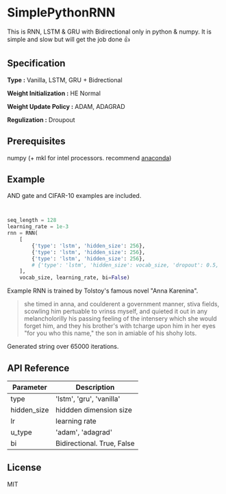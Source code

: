 # SimplePythonRNN
This is RNN, LSTM & GRU with Bidirectional only in python & numpy. It is simple and slow but will get the job done :+1:

## Specification
**Type :** Vanilla, LSTM, GRU + Bidrectional

**Weight Initialization :** HE Normal

**Weight Update Policy :** ADAM, ADAGRAD

**Regulization :** Droupout

## Prerequisites
numpy (+ mkl for intel processors. recommend [anaconda](https://www.continuum.io/downloads))


## Example
AND gate and CIFAR-10 examples are included.

```python


seq_length = 128
learning_rate = 1e-3
rnn = RNN(
    [
        {'type': 'lstm', 'hidden_size': 256},
        {'type': 'lstm', 'hidden_size': 256},
        {'type': 'lstm', 'hidden_size': 256},
        # {'type': 'lstm', 'hidden_size': vocab_size, 'dropout': 0.5, 'bi': True, 'u_type': 'adagrad'},
    ],
    vocab_size, learning_rate, bi=False)

```

Example RNN is trained by Tolstoy's famous novel "Anna Karenina".


> she timed in anna, and coulderent a government manner, stiva fields, scowling him pertuable to vrinss myself, and quieted it out in any melancholorilly his passing feeling of the intensery which she would forget him, and they his brother's with tcharge upon him in her eyes "for you who this name," the son in amiable of his shohy lots.

Generated string over 65000 iterations.




## API Reference



| Parameter | Description |
| --- | --- |
| type | 'lstm', 'gru', 'vanilla' |
| hidden_size | hiddden dimension size  |
| lr | learning rate |
| u_type | 'adam', 'adagrad' |
| bi | Bidirectional. True, False |


## License
MIT

